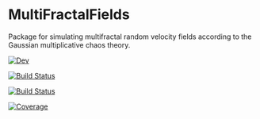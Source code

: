 # MultiFractalFields

Package for simulating multifractal random velocity fields according to the Gaussian multiplicative chaos theory.

[![Dev](https://img.shields.io/badge/docs-dev-blue.svg)](https://AndreConsidera.github.io/MultiFractalFields.jl/dev/)

[![Build Status](https://github.com/AndreConsidera/MultiFractalFields.jl/actions/workflows/CI.yml/badge.svg?branch=main)](https://github.com/AndreConsidera/MultiFractalFields.jl/actions/workflows/CI.yml?query=branch%3Amain)

[![Build Status](https://ci.appveyor.com/api/projects/status/github/AndreConsidera/MultiFractalFields.jl?svg=true)](https://ci.appveyor.com/project/AndreConsidera/MultiFractalFields-jl)

[![Coverage](https://codecov.io/gh/AndreConsidera/MultiFractalFields.jl/branch/main/graph/badge.svg)](https://codecov.io/gh/AndreConsidera/MultiFractalFields.jl)

